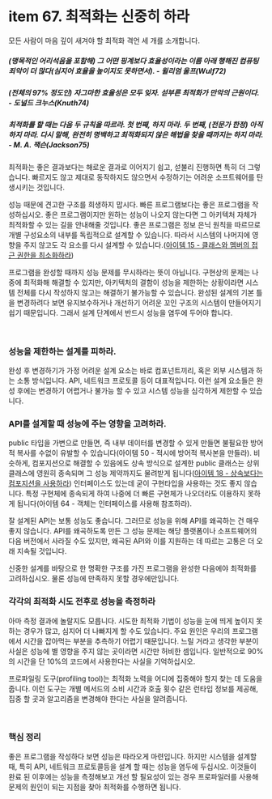 # item 67. 최적화는 신중히 하라

모든 사람이 마음 깊이 새겨야 할 최적화 격언 세 개를 소개합니다.

##### *(맹목적인 어리석음을 포함해) 그 어떤 핑계보다 효율성이라는 이름 아래 행해진 컴퓨팅 죄악이 더 많다(심지어 효율을 높이지도 못하면서).* *\- 윌리엄 울프(Wulf72)*

##### *(전체의 97% 정도인) 자그마한 효율성은 모두 잊자. 섣부른 최적화가 만악의 근원이다.* *\- 도널드 크누스(Knuth74)*

##### *최적화를 할 때는 다음 두 규칙을 따르라.* *첫 번째, 하지 마라.* *두 번째, (전문가 한정) 아직 하지 마라. 다시 말해, 완전히 명백하고 최적화되지 않은 해법을 찾을 때까지는 하지 마라.* *\- M. A. 잭슨(Jackson75)*



최적화는 좋은 결과보다는 해로운 결과로 이어지기 쉽고, 섣불리 진행하면 특히 더 그렇습니다. 빠르지도 않고 제대로 동작하지도 않으면서 수정하기는 어려운 소프트웨어를 탄생시키는 것입니다.

 성능 때문에 견고한 구조를 희생하지 맙시다. 빠른 프로그램보다는 좋은 프로그램을 작성하십시오. 좋은 프로그램이지만 원하는 성능이 나오지 않는다면 그 아키텍처 자체가 최적화할 수 있는 길을 안내해줄 것입니다. 좋은 프로그램은 정보 은닉 원칙을 따르므로 개별 구성요소의 내부를 독립적으로 설계할 수 있습니다. 따라서 시스템의 나머지에 영향을 주지 않고도 각 요소를 다시 설계할 수 있습니다.([아이템 15 - 클래스와 멤버의 접근 권한을 최소화하라](https://github.com/TheSwiftists/effective-swift/blob/main/4장_클래스와_인터페이스/item15.md))

프로그램을 완성할 때까지 성능 문제를 무시하라는 뜻이 아닙니다. 구현상의 문제는 나중에 최적화해 해결할 수 있지만, 아키텍처의 결함이 성능을 제한하는 상황이라면 시스템 전체를 다시 작성하지 않고는 해결하기 불가능할 수 있습니다. 완성된 설계의 기본 틀을 변경하려다 보면 유지보수하거나 개선하기 어려운 꼬인 구조의 시스템이 만들어지기 쉽기 때문입니다. 그래서 설계 단계에서 반드시 성능을 염두에 두어야 합니다.



<br>

### 성능을 제한하는 설계를 피하라.

완성 후 변경하기가 가정 어려운 설계 요소는 바로 컴포넌트끼리, 혹은 외부 시스템과 하는 소통 방식입니다. API, 네트워크 프로토콜 등이 대표적입니다. 이런 설계 요소들은 완성 후에는 변경하기 어렵거나 불가능 할 수 있고 시스템 성능을 심각하게 제한할 수 있습니다.

### API를 설계할 때 성능에 주는 영향을 고려하라.

public 타입을 가변으로 만들면, 즉 내부 데이터를 변경할 수 있게 만들면 불필요한 방어적 복사를 수없이 유발할 수 있습니다(아이템 50 - 적시에 방어적 복사본을 만들라). 비슷하게, 컴포지션으로 해결할 수 있음에도 상속 방식으로 설계한 public 클래스는 상위 클래스에 영원히 종속되며 그 성능 제약까지도 물려받게 됩니다([아이템 18 - 상속보다는 컴포지션을 사용하라](https://github.com/TheSwiftists/effective-swift/blob/main/4장_클래스와_인터페이스/item18.md)) 인터페이스도 있는데 굳이 구현타입을 사용하는 것도 좋지 않습니다. 특정 구현체에 종속되게 하여 나중에 더 빠른 구현체가 나오더라도 이용하지 못하게 됩니다(아이템 64 - 객체는 인터페이스를 사용해 참조하라).

잘 설계된 API는 보통 성능도 좋습니다. 그러므로 성능을 위해 API를 왜곡하는 건 매우 좋지 않습니다. API를 왜곡하도록 만든 그 성능 문제는 해당 플랫폼이나 소프트웨어의 다음 버전에서 사라질 수도 있지만, 왜곡된 API와 이를 지원하는 데 따르는 고통은 더 오래 지속될 것입니다.

신중한 설계를 바탕으로 한 명확한 구조를 가진 프로그램을 완성한 다음에야 최적화를 고려하십시오. 물론 성능에 만족하지 못할 경우에만입니다.

### 각각의 최적화 시도 전후로 성능을 측정하라

아마 측정 결과에 놀랄지도 모릅니다. 시도한 최적화 기법이 성능을 눈에 띄게 높이지 못하는 경우가 많고, 심지어 더 나빠지게 할 수도 있습니다. 주요 원인은 우리의 프로그램에서 시간을 잡아먹는 부분을 추측하기 어렵기 때문입니다. 느릴 거라고 생각한 부분이 사실은 성능에 별 영향을 주지 않는 곳이라면 시간만 허비한 셈입니다. 일반적으로 90%의 시간을 단 10%의 코드에서 사용한다는 사실을 기억하십시오.

프로파일링 도구(profiling tool)는 최적화 노력을 어디에 집중해야 할지 찾는 데 도움을 줍니다. 이런 도구는 개별 메서드의 소비 시간과 호출 횟수 같은 런타입 정보를 제공해, 집중 할 곳과 알고리즘을 변경해야 한다는 사실을 알려줍니다. 



<br>

### 핵심 정리

좋은 프로그램을 작성하다 보면 성능은 따라오게 마련입니다. 하지만 시스템을 설계할 때, 특히 API, 네트워크 프로토콜등을 설계 할 때는 성능을 염두에 두십시오. 이것들이 완료 된 이후에는 성능을 측정해보고 개선 할 필요성이 있는 경우 프로파일러를 사용해 문제의 원인이 되는 지점을 찾아 최적화를 수행하면 됩니다.

